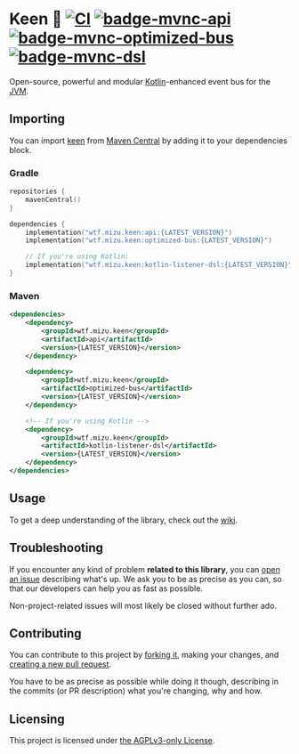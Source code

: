# Keen 🚀 [![CI][badge-ci]][ci] [![badge-mvnc-api] ![badge-mvnc-optimized-bus] ![badge-mvnc-dsl]][project-mvnc]

Open-source, powerful and modular [Kotlin][kotlin]-enhanced event bus for the [JVM][jvm].

## Importing

You can import [keen][project-url] from [Maven Central][mvnc] by adding it to your dependencies block.

### Gradle

```kt
repositories {
    mavenCentral()
}

dependencies {
    implementation("wtf.mizu.keen:api:{LATEST_VERSION}")
    implementation("wtf.mizu.keen:optimized-bus:{LATEST_VERSION}")

    // If you're using Kotlin:
    implementation("wtf.mizu.keen:kotlin-listener-dsl:{LATEST_VERSION}")
}
```

### Maven

```xml
<dependencies>
    <dependency>
        <groupId>wtf.mizu.keen</groupId>
        <artifactId>api</artifactId>
        <version>{LATEST_VERSION}</version>
    </dependency>

    <dependency>
        <groupId>wtf.mizu.keen</groupId>
        <artifactId>optimized-bus</artifactId>
        <version>{LATEST_VERSION}</version>
    </dependency>

    <!-- If you're using Kotlin -->
    <dependency>
        <groupId>wtf.mizu.keen</groupId>
        <artifactId>kotlin-listener-dsl</artifactId>
        <version>{LATEST_VERSION}</version>
    </dependency>
</dependencies>
```

## Usage

To get a deep understanding of the library, check out the [wiki].


## Troubleshooting

If you encounter any kind of problem **related to this library**, you can [open an issue][new-issue] describing what's
up. We ask you to be as precise as you can, so that our developers can help you as fast as possible.

Non-project-related issues will most likely be closed without further ado.


## Contributing

You can contribute to this project by [forking it][fork], making your changes, and
[creating a new pull request][new-pr].

You have to be as precise as possible while doing it though, describing in the commits (or PR description) what you're
changing, why and how.


## Licensing

This project is licensed under [the AGPLv3-only License][license].


<!-- Links -->

[jvm]: https://adoptium.net "Adoptium website"

[kotlin]: https://kotlinlang.org "Kotlin website"

[mvnc]: https://repo1.maven.org/maven2/ "Maven Central website"


<!-- Project Links -->

[project-url]: https://github.com/MizuSoftware/keen "Project homepage"

[fork]: https://github.com/MizuSoftware/keen/fork "Fork this repository"

[new-pr]: https://github.com/MizuSoftware/keen/pulls/new "Create a new pull request"

[new-issue]: https://github.com/MizuSoftware/keen/issues/new "Create a new issue"

[wiki]: https://github.com/MizuSoftware/keen/wiki "Project wiki"

[project-mvnc]: https://search.maven.org/search?g:wtf.mizu.keen "Project Maven Central search"

[ci]: https://github.com/MizuSoftware/keen/actions/workflows/build.yml "Continuous integration"

[license]: https://github.com/MizuSoftware/keen/blob/main/LICENSE "LICENSE source file"


<!-- Badges -->

[badge-mvnc-api]: https://maven-badges.herokuapp.com/maven-central/wtf.mizu.keen/api/badge.svg "API Maven Central badge"

[badge-mvnc-optimized-bus]: https://maven-badges.herokuapp.com/maven-central/wtf.mizu.keen/optimized-bus/badge.svg "optimized-bus Maven Central badge"

[badge-mvnc-dsl]: https://maven-badges.herokuapp.com/maven-central/wtf.mizu.keen/kotlin-listener-dsl/badge.svg "DSL Maven Central badge"

[badge-ci]: https://github.com/MizuSoftware/keen/actions/workflows/build.yml/badge.svg?branch=main "CI badge"
